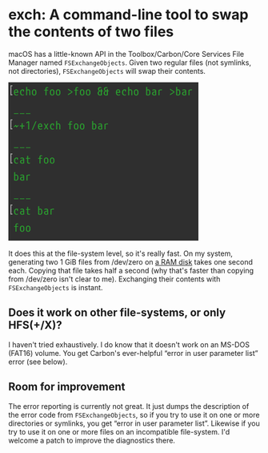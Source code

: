 # exch: A command-line tool to swap the contents of two files

macOS has a little-known API in the Toolbox/Carbon/Core Services File Manager named `FSExchangeObjects`. Given two regular files (not symlinks, not directories), `FSExchangeObjects` will swap their contents.

![Screenshot of exch being used in a terminal.](README-assets/exch-example.png)

It does this at the file-system level, so it's really fast. On my system, generating two 1 GiB files from /dev/zero on [a RAM disk](/make-ram-disk) takes one second each. Copying that file takes half a second (why that's faster than copying from /dev/zero isn't clear to me). Exchanging their contents with `FSExchangeObjects` is instant.

## Does it work on other file-systems, or only HFS(+/X)?

I haven't tried exhaustively. I do know that it doesn't work on an MS-DOS (FAT16) volume. You get Carbon's ever-helpful “error in user parameter list” error (see below).

## Room for improvement

The error reporting is currently not great. It just dumps the description of the error code from `FSExchangeObjects`, so if you try to use it on one or more directories or symlinks, you get “error in user parameter list”. Likewise if you try to use it on one or more files on an incompatible file-system. I'd welcome a patch to improve the diagnostics there.
